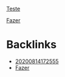 [Teste](Teste.md)

[Fazer](Fazer.md) 

# Backlinks

- [20200814172555](20200814172555.md)
- [Fazer](Fazer.md)
